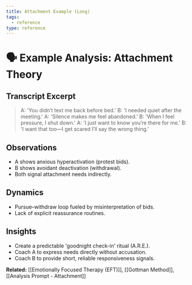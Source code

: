 ```yaml
---
title: Attachment Example (Long)
tags:
  - reference
type: reference
---
```


<!-- @format -->

# 🗣 Example Analysis: Attachment Theory

## Transcript Excerpt

> A: 'You didn’t text me back before bed.'
> B: 'I needed quiet after the meeting.'
> A: 'Silence makes me feel abandoned.'
> B: 'When I feel pressure, I shut down.'
> A: 'I just want to know you’re there for me.'
> B: 'I want that too—I get scared I’ll say the wrong thing.'

## Observations

- A shows anxious hyperactivation (protest bids).
- B shows avoidant deactivation (withdrawal).
- Both signal attachment needs indirectly.

## Dynamics

- Pursue–withdraw loop fueled by misinterpretation of bids.
- Lack of explicit reassurance routines.

## Insights

- Create a predictable 'goodnight check-in' ritual (A.R.E.).
- Coach A to express needs directly without accusation.
- Coach B to provide short, reliable responsiveness signals.

**Related:** [[Emotionally Focused Therapy (EFT)]], [[Gottman Method]], [[Analysis Prompt - Attachment]]
